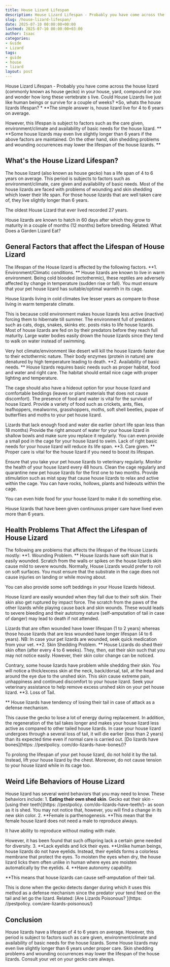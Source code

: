 ```yaml
---
title: House Lizard Lifespan
description: House Lizard Lifespan - Probably you have come across the house lizard commonly known as house gecko in your house, yard, compound or zoo and wonder how long...
slug: /house-lizard-lifespan/
date: 2025-07-10 00:00:00+00:00
lastmod: 2025-07-10 00:00:00+03:00
author: Isaac
categories:
- Guide
- Lizard
tags:
- guide
- house
- lizard
layout: post
---
```


House Lizard Lifespan - Probably you have come across the house lizard (commonly known as house gecko) in your house, yard, compound or zoo and wonder how long these vertebrate s live. Could House Lizards live just like human beings or survive for a couple of weeks? *So, whats the house lizards lifespan? * **The simple answer is, house lizard live for 4 to 6 years on average.

However, this lifespan is subject to factors such as the care given, environment/climate and availability of basic needs for the house lizard. ** **Some house lizards may even live slightly longer than 6 years if the above factors are maintained. On the other hand, skin shedding problems and wounding occurrences may lower the lifespan of the house lizards. **

##  What's the House Lizard Lifespan?

The house lizard (also known as house gecko) has a life span of 4 to 6 years on average. This period is subjects to factors such as environment/climate, care given and availability of basic needs. Most of the house lizards are faced with problems of wounding and skin shedding which lower their life span. For those house lizards that are well taken care of, they live slightly longer than 6 years.

The oldest House Lizard that ever lived recorded 27 years.

House lizards are known to hatch in 60 days after which they grow to maturity in a couple of months (12 months) before breeding. Related: What Does a Garden Lizard Eat?

##  **General Factors that affect the Lifespan of House Lizard**

The lifespan of the House lizard is affected by the following factors. **1. Environment/Climatic conditions. ** House lizards are known to live in warm environment. Being cold blooded (ectothermic), these reptiles are adversely affected by change in temperature (sudden rise or fall). You must ensure that your pet house lizard has suitable/optimal warmth in its cage.

House lizards living in cold climates live lesser years as compare to those living in warm temperate climate.

This is because cold environment makes house lizards less active (inactive) forcing them to hibernate till summer. The environment full of predators such as cats, dogs, snakes, skinks etc. posts risks to life house lizards. Most of house lizards are fed on by their predators before they reach full maturity. Large water bodies easily drown the house lizards since they tend to walk on water instead of swimming.

Very hot climate/environment like desert will kill the house lizards faster due to their ectothermic nature. Their body enzymes (protein in nature) are denatured by high temperature leading to death. **2. Availability of basic needs. ** House lizards requires basic needs such as proper habitat, food and water and right care. The habitat should entail nice cage with proper lighting and temperature.

The cage should also have a hideout option for your house lizard and comfortable beddings (leaves or plant materials that does not cause discomfort). The presence of food and water is vital for the survival of house lizard. Provide a variety of food such as crickets, ants, flies, leafhoppers, mealworms, grasshoppers, moths, soft shell beetles, pupae of butterflies and moths to your pet house lizard.

Lizards that lack enough food and water die earlier (short life span less than 18 months) Provide the right amount of water for your house lizard in shallow bowls and make sure you replace it regularly. You can even provide a small pod in the cage for your house lizard to swim. Lack of right basic needs for your house lizard will reduce its life span. **3. Care given. ** Proper care is vital for the house lizard if you need to boost its lifespan.

Ensure that you take your pet house lizards to veterinary regularly. Monitor the health of your house lizard every 48 hours. Clean the cage regularly and quarantine new pet house lizards for the first one to two months. Provide stimulation such as mist spay that cause house lizards to relax and active within the cage. You can have rocks, hollows, plants and hideouts within the cage.

You can even hide food for your house lizard to make it do something else.

House lizards that have been given continuous proper care have lived even more than 6 years.

##  **Health Problems That Affect the Lifespan of House Lizard**

The following are problems that affects the lifespan of the House Lizards mostly: **1. Wounding Problem. ** House lizards have soft skin that is easily wounded. Scratch from the walls or spikes on the house lizards skin cause mild to severe wounds. Normally, House Lizards would prefer to roll on soft surfaces. You must ensure that the substrate in the cage does not cause injuries on landing or while moving about.

You can also provide some soft beddings in your House lizards hideout.

House lizard are easily wounded when they fall due to their soft skin. Their skin also get ruptured by impact force. The scratch from the paws of the other lizards while playing cause back and skin wounds. These would leads to severe bleeding and their autotomy nature (self-amputation of tail in case of danger) may lead to death if not attended.

Lizards that are often wounded have lower lifespan (1 to 2 years) whereas those house lizards that are less wounded have longer lifespan (4 to 6 years). NB: In case your pet lizards are wounded, seek quick medication from your vet. **2. Skin Shedding Problem. ** House Lizards do shed their skin often (after every 4 to 6 weeks). They, then, eat their skin such that you may not notice easily. However, their skin color change can be noticed.

Contrary, some house lizards have problem while shedding their skin. You will notice a thick/excess skin at the neck, back/dorsal, tail, at the head and around the eye due to the unshed skin. This skin cause extreme pain, unhappiness and continued discomfort to your house lizard. Seek your veterinary assistance to help remove excess unshed skin on your pet house lizard. **3. Loss of Tail.

** House lizards have tendency of losing their tail in case of attack as a defense mechanism.

This cause the gecko to lose a lot of energy during replacement. In addition, the regeneration of the tail takes longer and makes your house lizard less active as compared to other tailed house lizards. In case your house lizard undergoes through a several loss of tail, it will die earlier (less than 2 years) than its expected time even if normal care is carried out. [Do lizards have bones](https: //pestpolicy. com/do-lizards-have-bones/)?

To prolong the lifespan of your pet house lizard, do not hold it by the tail. Instead, lift your house lizard by the chest. Moreover, do not cause tension to your house lizard while in its cage too.

##  Weird Life Behaviors of House Lizard

House lizard has several weird behaviors that you may need to know. These behaviors include: 1. **Eating their own shed skin**. Gecko eat their skin -[using their teeth](https: //pestpolicy. com/do-lizards-have-teeth/)- as soon as it is shed. You may not notice that, however, you will find a change in its new skin color. 2. **Female is parthenogenesis. **This mean that the female house lizard does not need a male to reproduce always.

It have ability to reproduce without mating with male.

However, it has been found that such offspring lack a certain gene needed for diversity. 3. **Lack eyelids and lick their eyes. **Unlike human beings, house lizards do not have eyelids. Instead, their eyelids forms a colorless membrane that protect the eyes. To moisten the eyes when dry, the house lizard licks them often unlike in human where eyes are moisten automatically by the eyelids. 4. **Have autonomy capability.

**This means that house lizards can cause self-amputation of their tail.

This is done when the gecko detects danger during which it uses this method as a defense mechanism since the predator your tend feed on the tail and let go the lizard. Related: [Are Lizards Poisonous? ](https: //pestpolicy. com/are-lizards-poisonous/)

##  Conclusion

House lizards have a lifespan of 4 to 6 years on average. However, this period is subject to factors such as care given, environment/climate and availability of basic needs for the house lizards. Some House lizards may even live slightly longer than 6 years under proper care. Skin shedding problems and wounding occurrences may lower the lifespan of the house lizards. Consult your vet on your gecko care always.
